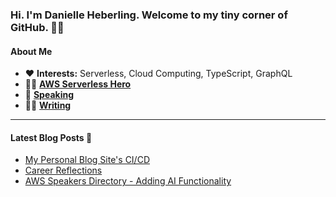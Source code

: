 ### Hi. I'm Danielle Heberling. Welcome to my tiny corner of GitHub. 👋🏻

#### **About Me**

- ❤️ **Interests:** Serverless, Cloud Computing, TypeScript, GraphQL
- 🦸‍♀️ **[AWS Serverless Hero](https://aws.amazon.com/developer/community/heroes/danielle-heberling/)**
- 🎤 **[Speaking](https://www.danielleheberling.xyz/speaking)**
- ✍🏻 **[Writing](https://www.danielleheberling.xyz)**

<hr />

#### **Latest Blog Posts** 🚀

<!-- start latest posts -->
- [My Personal Blog Site's CI/CD](https://danielleheberling.xyz/blog/blog-ci-cd/)
- [Career Reflections](https://danielleheberling.xyz/blog/career-refelctions/)
- [AWS Speakers Directory - Adding AI Functionality](https://danielleheberling.xyz/blog/hackathon-ai/)
<!-- end latest posts -->
